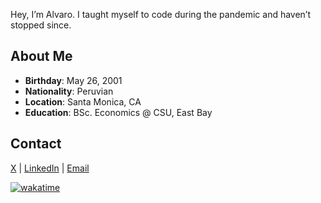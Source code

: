 Hey, I’m Alvaro. I taught myself to code during the pandemic and haven’t stopped since.

## About Me

- **Birthday**: May 26, 2001
- **Nationality**: Peruvian
- **Location**: Santa Monica, CA
- **Education**: BSc. Economics @ CSU, East Bay

## Contact

[X](https://x.com/alvropenaa) | [LinkedIn](https://www.linkedin.com/in/alvropena/) | [Email](mailto:me@alvropena.com)

[![wakatime](https://wakatime.com/badge/user/401cadbc-f50c-4d07-a590-a965437b8e94.svg)](https://wakatime.com/@401cadbc-f50c-4d07-a590-a965437b8e94)
